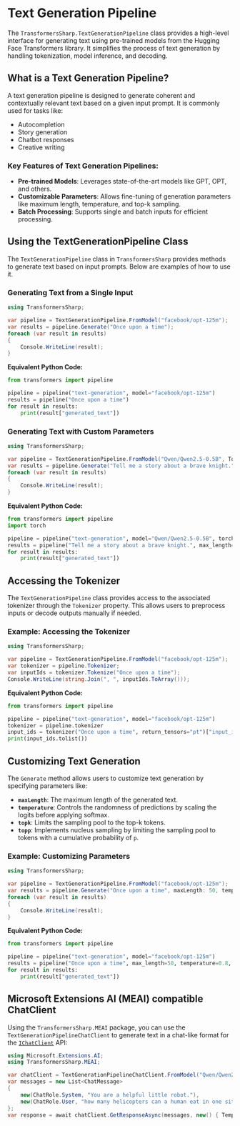 # Text Generation Pipeline

The `TransformersSharp.TextGenerationPipeline` class provides a high-level interface for generating text using pre-trained models from the Hugging Face Transformers library. It simplifies the process of text generation by handling tokenization, model inference, and decoding.

## What is a Text Generation Pipeline?

A text generation pipeline is designed to generate coherent and contextually relevant text based on a given input prompt. It is commonly used for tasks like:

- Autocompletion
- Story generation
- Chatbot responses
- Creative writing

### Key Features of Text Generation Pipelines:

- **Pre-trained Models**: Leverages state-of-the-art models like GPT, OPT, and others.
- **Customizable Parameters**: Allows fine-tuning of generation parameters like maximum length, temperature, and top-k sampling.
- **Batch Processing**: Supports single and batch inputs for efficient processing.

## Using the TextGenerationPipeline Class

The `TextGenerationPipeline` class in `TransformersSharp` provides methods to generate text based on input prompts. Below are examples of how to use it.

### Generating Text from a Single Input

```csharp
using TransformersSharp;

var pipeline = TextGenerationPipeline.FromModel("facebook/opt-125m");
var results = pipeline.Generate("Once upon a time");
foreach (var result in results)
{
    Console.WriteLine(result);
}
```

**Equivalent Python Code:**

```python
from transformers import pipeline

pipeline = pipeline("text-generation", model="facebook/opt-125m")
results = pipeline("Once upon a time")
for result in results:
    print(result["generated_text"])
```

### Generating Text with Custom Parameters

```csharp
using TransformersSharp;

var pipeline = TextGenerationPipeline.FromModel("Qwen/Qwen2.5-0.5B", TorchDtype.BFloat16);
var results = pipeline.Generate("Tell me a story about a brave knight.", maxLength: 100, temperature: 0.7);
foreach (var result in results)
{
    Console.WriteLine(result);
}
```

**Equivalent Python Code:**

```python
from transformers import pipeline
import torch

pipeline = pipeline("text-generation", model="Qwen/Qwen2.5-0.5B", torch_dtype=torch.bfloat16)
results = pipeline("Tell me a story about a brave knight.", max_length=100, temperature=0.7)
for result in results:
    print(result["generated_text"])
```

## Accessing the Tokenizer

The `TextGenerationPipeline` class provides access to the associated tokenizer through the `Tokenizer` property. This allows users to preprocess inputs or decode outputs manually if needed.

### Example: Accessing the Tokenizer

```csharp
using TransformersSharp;

var pipeline = TextGenerationPipeline.FromModel("facebook/opt-125m");
var tokenizer = pipeline.Tokenizer;
var inputIds = tokenizer.Tokenize("Once upon a time");
Console.WriteLine(string.Join(", ", inputIds.ToArray()));
```

**Equivalent Python Code:**

```python
from transformers import pipeline

pipeline = pipeline("text-generation", model="facebook/opt-125m")
tokenizer = pipeline.tokenizer
input_ids = tokenizer("Once upon a time", return_tensors="pt")["input_ids"]
print(input_ids.tolist())
```

## Customizing Text Generation

The `Generate` method allows users to customize text generation by specifying parameters like:

- **`maxLength`**: The maximum length of the generated text.
- **`temperature`**: Controls the randomness of predictions by scaling the logits before applying softmax.
- **`topk`**: Limits the sampling pool to the top-k tokens.
- **`topp`**: Implements nucleus sampling by limiting the sampling pool to tokens with a cumulative probability of `p`.

### Example: Customizing Parameters

```csharp
using TransformersSharp;

var pipeline = TextGenerationPipeline.FromModel("facebook/opt-125m");
var results = pipeline.Generate("Once upon a time", maxLength: 50, temperature: 0.8, topk: 40);
foreach (var result in results)
{
    Console.WriteLine(result);
}
```

**Equivalent Python Code:**

```python
from transformers import pipeline

pipeline = pipeline("text-generation", model="facebook/opt-125m")
results = pipeline("Once upon a time", max_length=50, temperature=0.8, top_k=40)
for result in results:
    print(result["generated_text"])
```

## Microsoft Extensions AI (MEAI) compatible ChatClient

Using the `TransformersSharp.MEAI` package, you can use the `TextGenerationPipelineChatClient` to generate text in a chat-like format for the [`IChatClient`](https://learn.microsoft.com/dotnet/api/microsoft.extensions.ai.ichatclient?view=net-9.0-pp) API:

```csharp
using Microsoft.Extensions.AI;
using TransformersSharp.MEAI;

var chatClient = TextGenerationPipelineChatClient.FromModel("Qwen/Qwen2.5-0.5B", TorchDtype.BFloat16);
var messages = new List<ChatMessage>
{
    new(ChatRole.System, "You are a helpful little robot."),
    new(ChatRole.User, "how many helicopters can a human eat in one sitting?!")
};
var response = await chatClient.GetResponseAsync(messages, new() { Temperature = 0.7f });
```
